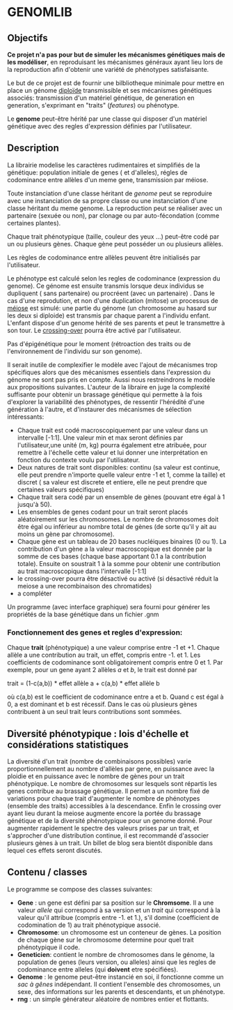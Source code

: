 # GENOMLIB

## Objectifs

**Ce projet n'a pas pour but de simuler les mécanismes génétiques mais de les modéliser**, en reproduisant les mécanismes généraux ayant lieu lors de la reproduction afin d'obtenir une variété de phénotypes satisfaisante.

Le but de ce projet est de fournir une bilbliotheque minimale pour mettre en place un génome [diploïde](https://fr.wikipedia.org/wiki/Diploïde) transmissible et ses mécanismes génétiques associés: transmission d'un matériel génétique, de generation en generation, s'exprimant en "traits" (_features_) ou phénotype.

Le **genome** peut-être hérité par une classe qui disposer d'un matériel génétique avec des regles d'expression définies par l'utilisateur. 

## Description

La librairie modelise les caractères rudimentaires et simplifiés de la génétique: population initiale de genes ( et d'alleles), régles de codominance entre allèles d'un meme gene, transmission par méiose. 

Toute instanciation d'une classe héritant de *genome* peut se reproduire avec une instanciation de sa propre classe ou une instanciation d'une classe héritant du meme genome. La reproduction peut se réaliser avec un partenaire (sexuée ou non), par clonage ou par auto-fécondation (comme certaines plantes). 

Chaque trait phénotypique (taille, couleur des yeux ...) peut-être codé par un ou plusieurs gènes. Chaque gène peut posséder un ou plusieurs allèles.

Les règles de codominance entre allèles peuvent être initialisés par l'utilisateur. 

Le phénotype est calculé selon les regles de codominance (expression du genome). Ce génome est ensuite transmis lorsque deux individus se dupliquent ( sans partenaire) ou procréent (avec un partenaire) . Dans le cas d'une reprodution, et non d'une duplication (mitose) un processus de [méiose](https://fr.wikipedia.org/wiki/Méiose) est simulé: une partie du génome (un chromosome au hasard sur les deux si diploide) est transmis par chaque parent a l'individu enfant. L'enfant dispose d'un genome hérité de ses parents et peut le transmettre à son tour. Le [crossing-over](https://fr.wikipedia.org/wiki/Enjambement_(génétique)) pourra être activé par l'utilisateur. 

Pas d'épigénétique pour le moment (rétroaction des traits ou de l'environnement de l'individu sur son genome).

Il serait inutile de complexifier le modèle avec l'ajout de mécanismes trop spécifiques alors que des mécanismes essentiels dans l'expression du génome ne sont pas pris en compte. Aussi nous restreindrons le modèle aux propositions suivantes. L'auteur de la libraire en juge la complexité suffisante pour obtenir un brassage génétique qui permette à la fois d'explorer la variabilité des phénotypes, de ressentir l'hérédité d'une génération à l'autre, et d'instaurer des mécanismes de sélection intéressants:

- Chaque trait est codé macroscopiquement par une valeur dans un intervalle [-1:1]. Une valeur min et max seront définies par l'utilisateur,une unité (m, kg) pourra également etre atribuée, pour remettre à l'échelle cette valeur et lui donner une interprétation en fonction du contexte voulu par l'utilisateur.
- Deux natures de trait sont disponibles: continu (sa valeur est continue, elle peut prendre n'importe quelle valeur entre -1 et 1, comme la taille) et discret ( sa valeur est discrete et entiere, elle ne peut prendre que certaines valeurs spécifiques)
- Chaque trait sera codé par un ensemble de gènes (pouvant etre égal à 1 jusqu'à 50).
- Les ensembles de genes codant pour un trait seront placés aléatoirement sur les chromosomes. Le nombre de chromosomes doit être égal ou inférieur au nombre total de gènes (de sorte qu'il y ait au moins un gène par chromosome).
- Chaque gène est un tableau de 20 bases nucléiques binaires (0 ou 1). La contribution d'un gène a la valeur macroscopique est donnée par la somme de ces bases (chaque base apportant 0.1 a la contribution totale). Ensuite on soustrait 1 à la somme pour obtenir une contribution au trait macroscopique dans l'intervalle [-1:1] 
- le crossing-over pourra être désactivé ou activé (si désactivé réduit la meiose a une recombinaison des chromatides)
- a compléter

Un programme (avec interface graphique) sera fourni pour générer les propriétés de la base génétique dans un fichier .gnm


### Fonctionnement des genes et regles d'expression:

Chaque **trait** (phénotypique) a une valeur comprise entre -1 et +1. Chaque allèle a une contribution au trait, un effet, compris entre -1. et 1. Les coefficients de codominance sont obligatoirement compris entre 0 et 1. Par exemple, pour un gene ayant 2 allèles *a* et *b*, le trait est donné par

trait = (1-c(a,b)) * effet allèle a + c(a,b) * effet allèle b

où c(a,b) est le coefficient de codominance entre a et b. Quand c est égal à 0, a est dominant et b est récessif. Dans le cas où plusieurs gènes contribuent à un seul trait leurs contributions sont sommées.


## Diversité phénotypique : lois d'échelle et considérations statistiques

La diversité d'un trait (nombre de combinaisons possibles) varie proportionnellement au nombre d'allèles par gene, en puissance avec la ploidie et en puissance avec le nombre de gènes pour un trait phénotypique. Le nombre de chromosomes sur lesquels sont répartis les genes contribue au brassage génétique. Il permet a un nombre fixé de variations pour chaque trait d'augmenter le nombre de phénotypes (ensemble des traits) accessibles à la descendance. Enfin le crossing over ayant lieu durant la meiose augmente encore la portée du brassage génétique et de la diversité phénotypique pour un genome donné. Pour augmenter rapidement le spectre des valeurs prises par un trait, et s'approcher d'une distribution continue, il est recommandé d'associer plusieurs gènes à un trait. Un billet de blog sera bientôt disponible dans lequel ces effets seront discutés.

## Contenu / classes
Le programme se compose des classes suivantes:

- **Gene** : un gene est défini par sa position sur le **Chromsome**. Il a une valeur *allele* qui correspond à sa version et un *trait* qui correspond à la valeur qu'il attribue (compris entre -1. et 1.), s'il domine (coefficient de codomination de 1) au trait phénotypique associé. 
- **Chromosome**: un chromosome est un conteneur de gènes. La position de chaque gène sur le chromosome determine pour quel trait phénotypique il code.
- **Geneticien**: contient le nombre de chromosomes dans le génome, la population de genes (leurs version, ou alleles) ainsi que les regles de codominance entre alleles (qui **doivent** etre spécifiées).
- **Genome** : le genome peut-être instancié en soi, il fonctionne comme un *sac à gênes* indépendant. Il contient l'ensemble des chromosomes, un sexe, des informations sur les parents et descendants, et un phénotype. 
- **rng** : un simple générateur aléatoire de nombres entier et flottants.
